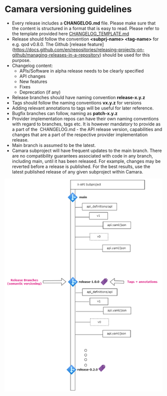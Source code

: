 # Camara versioning guidelines

* Every release includes a **CHANGELOG.md** file. Please make sure that the content is structured in a format that is easy to read. Please refer to the template provided here [CHANGELOG_TEMPLATE.md](./CHANGELOG_TEMPLATE.md)
* Release should follow the convention **\<subprj-name> \<tag-name>** for e.g. qod v0.8.0. The Github [release feature] (https://docs.github.com/en/repositories/releasing-projects-on-github/managing-releases-in-a-repository) should be used for this purpose.
* Changelog content:
    * APIs/Software in alpha release needs to be clearly specified
    * API changes
    * New features
    * Fixes
    * Deprecation (if any)
* Release branches should have naming convention **release-x.y.z**
* Tags should follow the naming conventions <strong>vx.y.z</strong> for versions
* Adding relevant annotations to tags will be useful for later reference.
* Bugfix branches can follow, naming as **patch-x.y.z**
* Provider implementation repos can have their own naming conventions with regard to branches, tags etc. It is however mandatory to provide as a part of the  CHANGELOG.md - the API release version, capabilities and changes that are a part of the respective provider implementation release.
* Main branch is assumed to be the latest.
* Camara subproject will have frequent updates to the main branch. There are no compatibility guarantees associated with code in any branch, including main, until it has been released. For example, changes may be reverted before a release is published. For the best results, use the latest published release of any given subproject within Camara.

<img src="../images/versioning-pic.png" alt="Ver"
	title="Versioning Sample"/>
